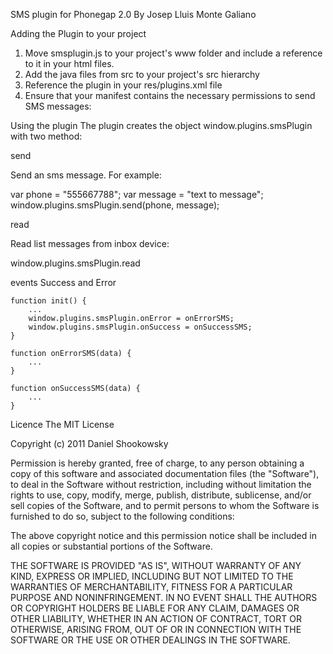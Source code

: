 SMS plugin for Phonegap 2.0
By Josep Lluis Monte Galiano


Adding the Plugin to your project
1. Move smsplugin.js to your project's www folder and include a reference to it in your html files.
2. Add the java files from src to your project's src hierarchy
3. Reference the plugin in your res/plugins.xml file
4. Ensure that your manifest contains the necessary permissions to send SMS messages:


Using the plugin
The plugin creates the object window.plugins.smsPlugin with two method:

send

Send an sms message. For example:

var phone = "555667788";
var message = "text to message";
window.plugins.smsPlugin.send(phone, message);


read

Read list messages from inbox device:

window.plugins.smsPlugin.read


events Success and Error

	function init() {
		...
		window.plugins.smsPlugin.onError = onErrorSMS;
		window.plugins.smsPlugin.onSuccess = onSuccessSMS;
	}

	function onErrorSMS(data) {
		...
	}

	function onSuccessSMS(data) {
		...
	}



Licence
The MIT License

Copyright (c) 2011 Daniel Shookowsky

Permission is hereby granted, free of charge, to any person obtaining a copy of this software and associated documentation files (the "Software"), to deal in the Software without restriction, including without limitation the rights to use, copy, modify, merge, publish, distribute, sublicense, and/or sell copies of the Software, and to permit persons to whom the Software is furnished to do so, subject to the following conditions:

The above copyright notice and this permission notice shall be included in all copies or substantial portions of the Software.

THE SOFTWARE IS PROVIDED "AS IS", WITHOUT WARRANTY OF ANY KIND, EXPRESS OR IMPLIED, INCLUDING BUT NOT LIMITED TO THE WARRANTIES OF MERCHANTABILITY, FITNESS FOR A PARTICULAR PURPOSE AND NONINFRINGEMENT. IN NO EVENT SHALL THE AUTHORS OR COPYRIGHT HOLDERS BE LIABLE FOR ANY CLAIM, DAMAGES OR OTHER LIABILITY, WHETHER IN AN ACTION OF CONTRACT, TORT OR OTHERWISE, ARISING FROM, OUT OF OR IN CONNECTION WITH THE SOFTWARE OR THE USE OR OTHER DEALINGS IN THE SOFTWARE.
